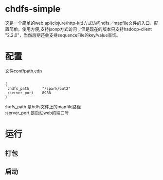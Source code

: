 # chdfs-simple
这是一个简单的web api(clojure/http-kit)方式访问hdfs／mapfile文件的入口，配置简单，使用方便,支持jsonp方式访问；但是现在的版本只支持hadoop-client "2.2.0"，当然后期还会支持sequenceFile的key/value查询。

# 配置
文件conf/path.edn
<pre><code>
{
 :hdfs_path      "/spark/out2"
 :server_port    8988
}
</code></pre>
:hdfs_path 是hdfs文件上的mapfile路径
<br/>
:server_port 是启动web的端口号


# 运行
## 打包
## 启动
